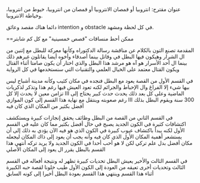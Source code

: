 عنوان مقترح: انتروبيا أو قمصان الانتروبيا أو قمصان من انتروبيا، خيوط من انتروبيا، وخياطة الانتروبيا. 

دائما هناك مقصد وعائق intention و obstacle في كل لحظة ومشهد. 

==ممكن أحط منساقات "قصص خمسينية" مع كل كم شابتر

المقدمة تصنع التون بالكلام عن مناقشة رسالة الدكتوراه وكأنها معركة للبطل مع إثنين من ال الشرار وهيكون فيها البطل في وقاتل بينما أصدقاء وأخوه أيضا يقاتلون غيرهم ذلك بينما ال أحد الأسرار هو آه هو مرشد هذا البطل والذي اختار أن يكون صامتا أثناء القتال ويكون القتال معتمد على الخيال العلمي والتقنيات التي سنستخدمها في كل الرواية

في القسم الأول من القصة يعود مع البطل فنجده في مكان كئيب وكأنه مدينة أشباح ليس بيها شيء إلا الفراغ وال الإحباط والجرائم لكنه تعود العيش فيها رغم هذا وتذكر لذكريات الماضية وعلى كل بعد ذلك يحدث حدث كبير يحتاج إلى ااا تزامن معين لا يحدث إلا كل 300 سنة ويقوم البطل بذلك ااا رغم صعوبته وينتقل مع نهاية هذا القسم إلى كون الموازي أفضل بكثير من المكان الذي كان فيه

في القسم الثاني من القصة من البطل وظائف يحقق إنجازات كبيرة ويستكشف اكتشافات كثيرة في الكون الجديد يصبح في حال أفضل بكثير مما كان عليه في القسم الأول لكنه يبدأ باكتشاف عيوب كبيرة في الكون الذي هو فيه الآن يؤدي به ذلك إلى أن يستشعر أهمية المكان الأول الذي كان فيه وأنه يجب أن يعود إلى ذاك المكان ليجعله مكان أفضل بدل علم تركي لكن لا هو أحب أحدا في الكون الجديد ولا يريد تركه أنتهي هذا القسم بالبطل يقرر ال يعود إلى المكان الأصلي

في القسم الثالث والأخير يعيش البطل تحديات كبيرة تظهر له ونتيجة أفعاله في القسم الثالث وتحديات أخرى تعيقه من العودة إلى الكون الأول طيب خلونا لقصة حبه الكبيرة أثناء هذا القسم وينتهي هذا القسم بعودة البطل أخيرا إلى كونه السابق